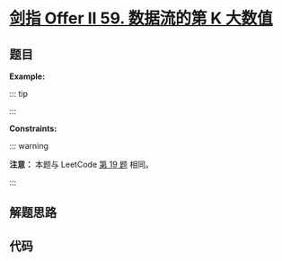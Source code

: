# [剑指 Offer II 59. 数据流的第 K 大数值](https://leetcode.cn/problems/jBjn9C/)

## 题目

**Example:**

::: tip

:::

**Constraints:**

::: warning

**注意：** 本题与 LeetCode [第 19 题](./0019.md) 相同。

:::

## 解题思路

## 代码

```javascript

```

